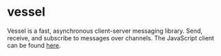 vessel
======

Vessel is a fast, asynchronous client-server messaging library. Send, receive, and subscribe to messages over channels. The JavaScript client can be found [here](https://github.com/tylertreat/vessel.js). 
